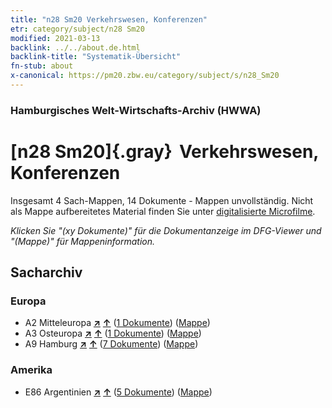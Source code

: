 ```yaml
---
title: "n28 Sm20 Verkehrswesen, Konferenzen"
etr: category/subject/n28 Sm20
modified: 2021-03-13
backlink: ../../about.de.html
backlink-title: "Systematik-Übersicht"
fn-stub: about
x-canonical: https://pm20.zbw.eu/category/subject/s/n28_Sm20
---
```


### Hamburgisches Welt-Wirtschafts-Archiv (HWWA)
# [n28 Sm20]{.gray}&#8201; Verkehrswesen, Konferenzen&#160; 




Insgesamt 4 Sach-Mappen, 14 Dokumente - Mappen unvollständig.
Nicht als Mappe aufbereitetes Material finden Sie unter [digitalisierte Microfilme](/film/h1_sh.de.html).

_Klicken Sie "(xy Dokumente)" für die Dokumentanzeige im DFG-Viewer und "(Mappe)" für Mappeninformation._

## Sacharchiv




### Europa

- A2 Mitteleuropa [**&nearr;**](../../../geo/i/140895/about.de.html "Mitteleuropa (alle Mappen)") [**&uarr;**](../../../geo/about.de.html#A2 "Ländersystematik") (<a href="https://pm20.zbw.eu/dfgview/sh/140895,150580" title="über: Mitteleuropa : Verkehrswesen, Konferenzen" target="_blank">1 Dokumente</a>) ([Mappe](../../../../folder/sh/1408xx/140895/1505xx/150580/about.de.html))
- A3 Osteuropa [**&nearr;**](../../../geo/i/140896/about.de.html "Osteuropa (alle Mappen)") [**&uarr;**](../../../geo/about.de.html#A3 "Ländersystematik") (<a href="https://pm20.zbw.eu/dfgview/sh/140896,150580" title="über: Osteuropa : Verkehrswesen, Konferenzen" target="_blank">1 Dokumente</a>) ([Mappe](../../../../folder/sh/1408xx/140896/1505xx/150580/about.de.html))
- A9 Hamburg [**&nearr;**](../../../geo/i/140905/about.de.html "Hamburg (alle Mappen)") [**&uarr;**](../../../geo/about.de.html#A9 "Ländersystematik") (<a href="https://pm20.zbw.eu/dfgview/sh/140905,150580" title="über: Hamburg : Verkehrswesen, Konferenzen" target="_blank">7 Dokumente</a>) ([Mappe](../../../../folder/sh/1409xx/140905/1505xx/150580/about.de.html))

### Amerika

- E86 Argentinien [**&nearr;**](../../../geo/i/141692/about.de.html "Argentinien (alle Mappen)") [**&uarr;**](../../../geo/about.de.html#E86 "Ländersystematik") (<a href="https://pm20.zbw.eu/dfgview/sh/141692,150580" title="über: Argentinien : Verkehrswesen, Konferenzen" target="_blank">5 Dokumente</a>) ([Mappe](../../../../folder/sh/1416xx/141692/1505xx/150580/about.de.html))


